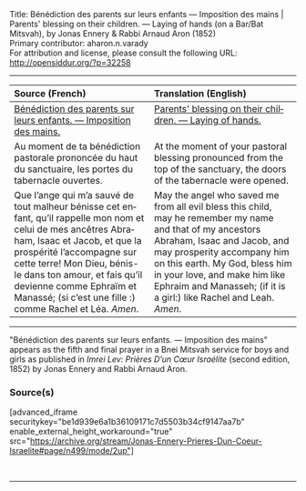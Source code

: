<html>
<head></head>
<body>
Title: Bénédiction des parents sur leurs enfants — Imposition des mains | Parents' blessing on their children. — Laying of hands (on a Bar/Bat Mitsvah), by Jonas Ennery & Rabbi Arnaud Aron (1852)<br />
Primary contributor: aharon.n.varady<br />
For attribution and license, please consult the following URL: <a href="http://opensiddur.org/?p=32258">http://opensiddur.org/?p=32258</a>
<p />
<hr />

<table style="margin-left: auto;margin-right: auto;" class="draggable">
<thead><tr><th id="x" style="text-align: left;">Source (French)</th><th style="text-align: left;">Translation (English)</th></tr></thead>
<tbody>
<tr><td style="vertical-align:top;">
<div class="french" lang="fr">
<u>Bénédiction des parents sur leurs enfants. — Imposition des mains.</u>
</span></div></td>
 
<td style="vertical-align:top;">
<div class="english" lang="en">
<u>Parents' blessing on their children. — Laying of hands.</u>
</div></td></tr>


<tr><td style="vertical-align:top;">
<div class="french" lang="fr">
<span class="instruction">Au moment de ta bénédiction pastorale prononcée du haut du sanctuaire, les portes du tabernacle ouvertes.</span>
</span></div></td>
 
<td style="vertical-align:top;">
<div class="english" lang="en">
<span class="instruction">At the moment of your pastoral blessing pronounced from the top of the sanctuary, the doors of the tabernacle were opened.</span>
</div></td></tr>


<tr><td style="vertical-align:top;">
<div class="french" lang="fr">
Que l’ange qui m’a sauvé de tout malheur bénisse cet enfant, qu’il rappelle mon nom et celui de mes ancêtres Abraham, Isaac et Jacob, et que la prospérité l’accompagne sur cette terre! Mon Dieu, bénis-le dans ton amour, et fais qu’il devienne comme Ephraïm et Manassé; <span class="instruction">(si c’est une fille :)</span> comme Rachel et Léa. <em>Amen</em>.
</span></div></td>
 
<td style="vertical-align:top;">
<div class="english" lang="en">
May the angel who saved me from all evil bless this child, may he remember my name and that of my ancestors Abraham, Isaac and Jacob, and may prosperity accompany him on this earth. My God, bless him in your love, and make him like Ephraim and Manasseh; <span class="instruction">(if it is a girl:)</span> like Rachel and Leah. <em>Amen</em>.
</div></td></tr>
</tbody></table>

<hr />

"Bénédiction des parents sur leurs enfants. — Imposition des mains" appears as the fifth and final prayer in a Bnei Mitsvah service for boys and girls as published in <em>Imrei Lev: Prières D’un Cœur Israélite</em> (second edition, 1852) by Jonas Ennery and Rabbi Arnaud Aron.

<h3>Source(s)</h3>

[advanced_iframe securitykey="be1d939e6a1b36109171c7d5503b34cf9147aa7b" enable_external_height_workaround="true" src="https://archive.org/stream/Jonas-Ennery-Prieres-Dun-Coeur-Israelite#page/n499/mode/2up"]

&nbsp;

<hr />

&nbsp;
</body>
</html>